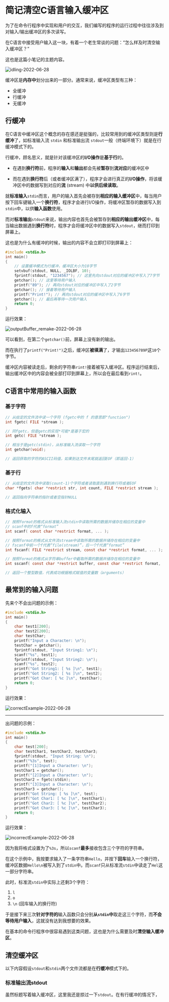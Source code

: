 # 简记清空C语言输入缓冲区

为了在命令行程序中实现和用户的交互，我们编写的程序的运行过程中往往涉及到对输入/输出缓冲区的多次读写。

在C语言中接受用户输入这一块，有着一个老生常谈的问题：“怎么样及时清空输入缓冲区？”
 
这也是这篇小笔记的主题内容。

![idling-2022-06-28](https://raw.githubusercontent.com/cat-note/bottleassets/main/img/idling-2022-06-28.png)  

缓冲区是**内存中**划分出来的一部分。通常来说，缓冲区类型有三种：

* 全缓冲
* 行缓冲
* 无缓冲

## 行缓冲

在C语言中缓冲区这个概念的存在感还是挺强的，比较常用到的缓冲区类型则是**行缓冲**了，如标准输入流 `stdin` 和标准输出流 `stdout`一般（终端环境下）就是在行缓冲模式下的。  

行缓冲，顾名思义，就是针对该缓冲区的**I/O操作**是**基于行**的。  
* 在遇到**换行符**前，程序的**输入**和**输出**都会先被**暂存**到**流对应**的缓冲区中  

* 而在遇到**换行符**后（或者缓冲区满了），程序才会进行真正的**I/O操作**，将该缓冲区中的数据写到对应的**流** (stream) 中**以供后续读取**。  

就**标准输入**`stdin`而言，用户的输入首先会被存到**相应的输入缓冲区**中，每当用户按下回车键输入一个**换行符**，程序才会进行I/O操作，将缓冲区暂存的数据写入到`stdin`中，以供**输入函数**使用。

而对**标准输出**`stdout`来说，输出内容也首先会被暂存到**相应的输出缓冲区**中，每当输出数据遇到**换行符**时，程序才会将缓冲区中的数据写入`stdout`，继而打印到屏幕上。  

这也是为什么有缓冲的时候，输出的内容不会立即打印到屏幕上：
```c
#include <stdio.h>
int main()
{
	// 设置缓冲模式为行缓冲，缓冲区大小为10字节
	setvbuf(stdout, NULL, _IOLBF, 10);
	fprintf(stdout, "1234567"); // 这里先向stdout对应的缓冲区中写入了7字节
	getchar(); // 这里等待用户输入
	printf("89"); // 再向stdout对应的缓冲区中写入了2字节
	getchar(); // 接着等待用户输入
	printf("Print!"); // 再向stdout对应的缓冲区中写入了6字节
	getchar(); // 最后再等待一次用户输入
	return 0;
}
```

运行效果：

![outputBuffer_remake-2022-06-28](https://raw.githubusercontent.com/cat-note/bottleassets/main/img/outputBuffer_remake-2022-06-28.gif)

可以看到，在第二个`getchar()`前，屏幕上没有新的输出。  

而在执行了`printf("Print!")`之后，缓冲区**被填满**了，才输出`123456789P`这`10`个字节。

缓冲区内容被读走后，剩余的字符串`rint!`接着被写入缓冲区。程序运行结束后，输出缓冲区中的内容会被全部打印到屏幕上，所以会在最后看到`rint!`。



## C语言中常用的输入函数

### 基于字符

```c
// 从给定的文件流中读一个字符 (fgetc中的 f 的意思即"function")
int fgetc( FILE *stream ); 

// 同fgetc，但是getc的实现*可能*是基于宏的
int getc( FILE *stream ); 

// 相当于是getc(stdin)，从标准输入流读取一个字符
int getchar(void);

// 返回获取的字符的ASCII码值，如果到达文件末尾就返回EOF（即返回-1）
```

### 基于行

```c
// 从给定的文件流中读取(count-1)个字符或者读取直到遇到换行符或者EOF
char *fgets( char *restrict str, int count, FILE *restrict stream );

// 返回指向字符串的指针或者空指针NULL
```

### 格式化输入

```c
// 按照format的格式从标准输入流stdin中读取所需的数据并储存在相应的变量中
// scanf中的f代表“format”
int scanf( const char *restrict format, ... );

// 按照format的格式从文件流stream中读取所需的数据并储存在相应的变量中
// fscanf中前一个f代表“file(stream)”，后一个f代表“format”
int fscanf( FILE *restrict stream, const char *restrict format, ... );

// 按照format的格式从字符串buffer中截取所需的数据并储存在相应的变量中
int sscanf( const char *restrict buffer, const char *restrict format, ... );

// 返回一个整型数值，代表成功根据格式赋值的变量数（arguments）
```

## 最常到的输入问题

先来个不会出问题的示例：

```c
#include <stdio.h>
int main()
{
	char test1[200];
	char test2[200];
	char testChar;
	printf("Input a Character: \n");
	testChar = getchar();
	fprintf(stdout, "Input String1: \n");
	scanf("%s", test1);
	fprintf(stdout, "Input String2: \n");
	scanf("%s", test2);
	printf("Got String1: [ %s ]\n", test1);
	printf("Got String2: [ %s ]\n", test2);
	printf("Got Char: [ %c ]\n", testChar);
	return 0;
}
```

运行效果：  

![correctExample-2022-06-28](https://raw.githubusercontent.com/cat-note/bottleassets/main/img/correctExample-2022-06-28.png)  

------
出问题的示例：

```c
#include <stdio.h>
int main()
{
	char test[200];
	char testChar1, testChar2, testChar3;
	fprintf(stdout, "Input String: \n");
	scanf("%3s", test);
	printf("[1]Input a Character: \n");
	testChar1 = getchar();
	printf("[2]Input a Character: \n");
	testChar2 = fgetc(stdin);
	printf("[3]Input a Character: \n");
	testChar3 = getchar();
	printf("Got String: [ %s ]\n", test);
	printf("Got Char1: [ %c ]\n", testChar1);
	printf("Got Char2: [ %c ]\n", testChar2);
	printf("Got Char3: [ %c ]\n", testChar3);
	return 0;
}
```

运行效果：  

![incorrectExample-2022-06-28](https://raw.githubusercontent.com/cat-note/bottleassets/main/img/incorrectExample-2022-06-28.png)  

因为我将格式设置为了`%3s`，所以`scanf`**最多**接收包含三个字符的字符串。

在这个示例中，我按要求输入了一条字符串`Hello`，并按下**回车**输入一个换行符，缓冲区数据`Hello\n`被写入到了`stdin`中。而`scanf`只从标准流`stdin`中读走了`Hel`这一部分字符串。  

此时，标准流`stdin`中实际上还剩3个字符：

1. `l`
2. `o`
3. `\n` (回车输入的换行符)

于是接下来三次**针对字符的**输入函数只会分别**从`stdin`中**取走这三个字符，而**不会等待用户输入**，这就没有达到我想要的效果。

在基本的命令行程序中很容易遇到这类问题，这也是为什么需要及时**清空输入缓冲区**。  

## 清空缓冲区

以下内容假设`stdout`和`stdin`两个文件流都是在**行缓冲**模式下的。

### 标准输出流stdout  

虽然标题写着输入缓冲区，这里我还是掠过一下`stdout`。在有行缓冲的情况下，